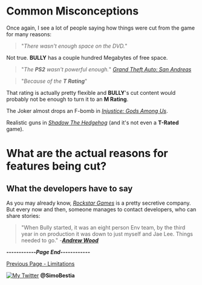 # Common Misconceptions

Once again, I see a lot of people saying how things were cut from the game for many reasons:

> "_There wasn't enough space on the DVD._"

Not true. **BULLY** has a couple hundred Megabytes of free space.

> "_The **PS2** wasn't powerful enough._"
[_Grand Theft Auto: San Andreas_](https://en.wikipedia.org/wiki/Grand_Theft_Auto:_San_Andreas)

> "_Because of the **T Rating**_"

That rating is actually pretty flexible and **BULLY**'s cut content would probably not be enough to turn it to an **M Rating**.

The Joker almost drops an F-bomb in [_Injustice: Gods Among Us_](https://en.wikipedia.org/wiki/Injustice:_Gods_Among_Us).

Realistic guns in [_Shadow The Hedgehog_](https://en.wikipedia.org/wiki/Shadow_the_Hedgehog_(video_game)) (and it's not even a **T-Rated** game).

# What are the actual reasons for features being cut?

## What the developers have to say

As you may already know, [_Rockstar Games_](https://en.wikipedia.org/wiki/Rockstar_Games) is a pretty secretive company.
But every now and then, someone manages to contact developers, who can share stories:

> "When Bully started, it was an eight person Env team, by the third year in on production it was down to just myself and Jae Lee. Things needed to go."
-**_[Andrew Wood](https://www.reddit.com/r/bully/comments/eq1xvm/a_former_rockstar_vancouver_employee_told_me_some/)_**

**------------_Page End_------------**

[Previous Page - Limitations](https://simonbestia.github.io/Bully-Modding-and-Documentation/PS2/Limitations)


[![My Twitter][1.2]][1] **@SimoBestia**

<!-- Please don't remove this: Grab your social icons from https://github.com/carlsednaoui/gitsocial -->

[1.2]: http://i.imgur.com/wWzX9uB.png (My Twitter)

[1]: http://www.twitter.com/SimoBestia

<!-- Please don't remove this: Grab your social icons from https://github.com/carlsednaoui/gitsocial -->
